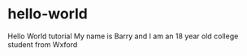 # hello-world
Hello World tutorial
My name is Barry and I am an 18 year old college student from Wxford
